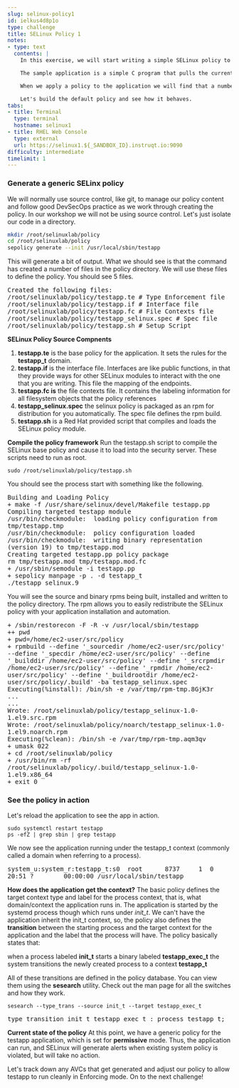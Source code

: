 ```yaml
---
slug: selinux-policy1
id: ielkus4d8p1o
type: challenge
title: SELinux Policy 1
notes:
- type: text
  contents: |
    In this exercise, we will start writing a simple SELinux policy to confine a custom application.

    The sample application is a simple C program that pulls the current weather for each of the worldwide Red Hat offices from a weather site. The code for the sample application is loaded and compiled already on your system.

    When we apply a policy to the application we will find that a number of AVCs become apparent.

    Let's build the default policy and see how it behaves.
tabs:
- title: Terminal
  type: terminal
  hostname: selinux1
- title: RHEL Web Console
  type: external
  url: https://selinux1.${_SANDBOX_ID}.instruqt.io:9090
difficulty: intermediate
timelimit: 1
---
```

### Generate a generic SELinx policy
We will normally use source control, like git, to manage our policy content and follow good DevSecOps practice as we work through creating the policy. In our workshop we will not be using source control. Let's just isolate our code in a directory.

```bash
mkdir /root/selinuxlab/policy
cd /root/selinuxlab/policy
sepolicy generate --init /usr/local/sbin/testapp
```
This will generate a bit of output. What we should see is that the command has created a number of files in the policy directory. We will use these files to define the policy. You should see 5 files.
<pre class="file" style="white-space: pre-wrap; font-family:monospace;">Created the following files:
/root/selinuxlab/policy/testapp.te # Type Enforcement file
/root/selinuxlab/policy/testapp.if # Interface file
/root/selinuxlab/policy/testapp.fc # File Contexts file
/root/selinuxlab/policy/testapp_selinux.spec # Spec file
/root/selinuxlab/policy/testapp.sh # Setup Script</pre>

**SELinux Policy Source Compnents**
1. **testapp.te** is the base policy for the application. It sets the rules for the **testapp_t** domain.
2. **testapp.if** is the interface file. Interfaces are like public functions, in that they provide ways for other SELinux modules to interact with the one that you are writing. This file the mapping of the endpoints.
3. **testapp.fc is** the file contexts file. It contains the labeling information for all filesystem objects that the policy references
4. **testapp_selinux.spec** the selinux policy is packaged as an rpm for distribution for you automatically. The spec file defines the rpm build.
5. **testapp.sh** is a Red Hat provided script that compiles and loads the SELinux policy module.

**Compile the policy framework**
Run the testapp.sh script to compile the SELinux base policy and cause it to load into the security server. These scripts need to run as root.

```
sudo /root/selinuxlab/policy/testapp.sh
```
You should see the process start with something like the following.
<pre class="file" style="white-space: pre-wrap; font-family:monospace;">Building and Loading Policy
+ make -f /usr/share/selinux/devel/Makefile testapp.pp
Compiling targeted testapp module
/usr/bin/checkmodule:  loading policy configuration from tmp/testapp.tmp
/usr/bin/checkmodule:  policy configuration loaded
/usr/bin/checkmodule:  writing binary representation (version 19) to tmp/testapp.mod
Creating targeted testapp.pp policy package
rm tmp/testapp.mod tmp/testapp.mod.fc
+ /usr/sbin/semodule -i testapp.pp
+ sepolicy manpage -p . -d testapp_t
./testapp_selinux.9</pre>

 You will see the source and binary rpms being built, installed and written to the policy directory. The rpm allows you to easily redistribute the SELinux policy with your application installation and automation.
 <pre class="file" style="white-space: pre-wrap; font-family:monospace;">+ /sbin/restorecon -F -R -v /usr/local/sbin/testapp
++ pwd
+ pwd=/home/ec2-user/src/policy
+ rpmbuild --define '_sourcedir /home/ec2-user/src/policy' --define '_specdir /home/ec2-user/src/policy' --define '_builddir /home/ec2-user/src/policy' --define '_srcrpmdir /home/ec2-user/src/policy' --define '_rpmdir /home/ec2-user/src/policy' --define '_buildrootdir /home/ec2-user/src/policy/.build' -ba testapp_selinux.spec
Executing(%install): /bin/sh -e /var/tmp/rpm-tmp.8GjK3r
...
...
Wrote: /root/selinuxlab/policy/testapp_selinux-1.0-1.el9.src.rpm
Wrote: /root/selinuxlab/policy/noarch/testapp_selinux-1.0-1.el9.noarch.rpm
Executing(%clean): /bin/sh -e /var/tmp/rpm-tmp.aqm3qv
+ umask 022
+ cd /root/selinuxlab/policy
+ /usr/bin/rm -rf /root/selinuxlab/policy/.build/testapp_selinux-1.0-1.el9.x86_64
+ exit 0
</pre>

### See the policy in action

Let's reload the application to see the app in action.
```
sudo systemctl restart testapp
ps -efZ | grep sbin | grep testapp
```
We now see the application running under the testapp_t context (commonly called a domain when referring to a process).
 <pre class="file" style="white-space: pre-wrap; font-family:monospace;">system_u:system_r:testapp_t:s0  root      8737     1  0 20:51 ?        00:00:00 /usr/local/sbin/testapp</pre>

**How does the application get the context?**
The basic policy defines the target context type and label for the process context, that is, what domain/context the application runs in. The application is started by the systemd process though which runs under *init_t*. We can't have the application inherit the init_t context, so, the policy also defines the **transition** between the starting process and the target context for the application and the label that the process will have. The policy basically states that:

when a process labeled **init_t** starts a binary labeled **testapp_exec_t** the system transitions the newly created process to a context **testapp_t**

All of these transitions are defined in the policy database. You can view them using the **sesearch** utility. Check out the man page for all the switches and how they work.
```
sesearch --type_trans --source init_t --target testapp_exec_t
```
<pre class="file" style="white-space: pre-wrap; font-family:monospace;">type_transition init_t testapp_exec_t : process testapp_t;</pre>

**Current state of the policy**
At this point, we have a generic policy for the testapp application, which is set for **permissive** mode. Thus, the application can run, and SELinux will generate alerts when existing system policy is violated, but will take no action.

Let's track down any AVCs that get generated and adjust our policy to allow testapp to run cleanly in Enforcing mode. On to the next challenge!

